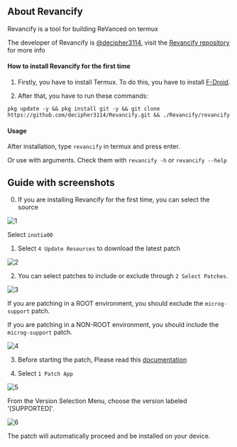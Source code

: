 ## About Revancify
Revancify is a tool for building ReVanced on termux

The developer of Revancify is [@decipher3114](https://github.com/decipher3114), visit the [Revancify repository](https://github.com/decipher3114/Revancify) for more info

#### How to install Revancify for the first time
1. Firstly, you have to install Termux. To do this, you have to install [F-Droid](https://f-droid.org/packages/com.termux/).

2. After that, you have to run these commands:

```
pkg update -y && pkg install git -y && git clone https://github.com/decipher3114/Revancify.git && ./Revancify/revancify
```

#### Usage
After installation, type `revancify` in termux and press enter.  
   
Or use with arguments. Check them with `revancify -h` or `revancify --help`  


## Guide with screenshots
0. If you are installing Revancify for the first time, you can select the source

![1](https://user-images.githubusercontent.com/108592928/221589836-a061aa72-7af2-47ca-b83c-4efa7184a722.png)

Select `inotia00`

1. Select `4 Update Resources` to download the latest patch

![2](https://user-images.githubusercontent.com/108592928/221590174-ce8e406f-5fad-4990-a26c-214a5cec7dd2.png)

2. You can select patches to include or exclude through `2 Select Patches`.

![3](https://user-images.githubusercontent.com/108592928/221591977-447ff291-5738-419d-bd78-1479da3750c7.png)

If you are patching in a ROOT environment, you should exclude the `microg-support` patch.

If you are patching in a NON-ROOT environment, you should include the `microg-support` patch.

![4](https://user-images.githubusercontent.com/108592928/221592020-50b71f53-8064-461f-8603-6ac596e29793.png)

3. Before starting the patch, Please read this [documentation]( https://github.com/inotia00/revanced-documentation/wiki/Before-start-(Prerequisites)#common)

4. Select `1 Patch App`

![5](https://user-images.githubusercontent.com/108592928/221592758-f54983c3-5046-43a1-b2b5-8cfd7a8b8573.png)

From the Version Selection Menu, choose the version labeled '[SUPPORTED]'.

![6](https://user-images.githubusercontent.com/108592928/221592769-62cdb522-cdb0-44f0-a40a-a5809dfddde4.png)

The patch will automatically proceed and be installed on your device.